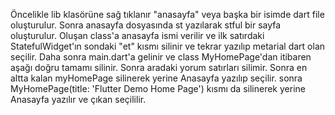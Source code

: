 Öncelikle lib klasörüne sağ tıklanır "anasayfa" veya başka bir isimde dart file oluşturulur. Sonra anasayfa dosyasında st yazılarak stful bir sayfa oluşturulur. Oluşan class'a anasayfa ismi verilir ve ilk satırdaki StatefulWidget'ın sondaki "et" kısmı silinir ve tekrar yazılıp metarial dart olan seçilir. 
Daha sonra main.dart'a gelinir ve class MyHomePage'dan itibaren aşağı doğru tamamı silinir. Sonra aradaki yorum satırları silimir. Sonra en altta kalan myHomePage silinerek yerine Anasayfa yazılıp seçilir. sonra MyHomePage(title: 'Flutter Demo Home Page') kısmı da silinerek yerine Anasayfa yazılır ve çıkan seçililir.
